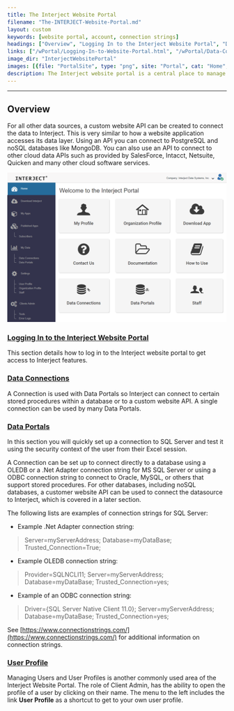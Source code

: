 ```yaml
---
title: The Interject Website Portal
filename: "The-INTERJECT-Website-Portal.md"
layout: custom
keywords: [website portal, account, connection strings]
headings: ["Overview", "Logging In to the Interject Website Portal", "Data Connections", "Data Portals", "User Profile"]
links: ["/wPortal/Logging-In-to-Website-Portal.html", "/wPortal/Data-Connections.html", "/wPortal/Data-Portals.html", "https://www.connectionstrings.com/", "/wPortal/User-Profile.html"]
image_dir: "InterjectWebsitePortal"
images: [{file: "PortalSite", type: "png", site: "Portal", cat: "Home", sub: "", report: "", ribbon: "", config: ""}]
description: The Interject website portal is a central place to manage Interject client settings and user profiles.
---
```

* * *

## Overview

For all other data sources, a custom website API can be created to connect the data to Interject. This is very similar to how a website application accesses its data layer. Using an API you can connect to PostgreSQL and noSQL databases like MongoDB. You can also use an API to connect to other cloud data APIs such as provided by SalesForce, Intacct, Netsuite, Quicken and many other cloud software services.

![](/images/InterjectWebsitePortal/PortalSite.png)
<br>

### [Logging In to the Interject Website Portal](/wPortal/Logging-In-to-Website-Portal.html)

This section details how to log in to the Interject website portal to get access to Interject features.

### [Data Connections](/wPortal/Data-Connections.html)

A Connection is used with Data Portals so Interject can connect to certain stored procedures within a database or to a custom website API. A single connection can be used by many Data Portals.

### [Data Portals](/wPortal/Data-Portals.html)

In this section you will quickly set up a connection to SQL Server and test it using the security context of the user from their Excel session.

A Connection can be set up to connect directly to a database using a OLEDB or a .Net Adapter connection string for MS SQL Server or using a ODBC connection string to connect to Oracle, MySQL, or others that support stored procedures. For other databases, including noSQL databases, a customer website API can be used to connect the datasource to Interject, which is covered in a later section.

The following lists are examples of connection strings for SQL Server:

 * Example .Net Adapter connection string:

 > Server=myServerAddress;
 > Database=myDataBase;
 > Trusted_Connection=True;

 * Example OLEDB connection string:

 > Provider=SQLNCLI11;
 > Server=myServerAddress;
 > Database=myDataBase;
 > Trusted_Connection=yes;

 * Example of an ODBC connection string:

 > Driver={SQL Server Native Client 11.0};
 > Server=myServerAddress;
 > Database=myDataBase;
 > Trusted_Connection=yes;

See [https://www.connectionstrings.com/](https://www.connectionstrings.com/) for additional information on connection strings.

### [User Profile](/wPortal/User-Profile.html)

Managing Users and User Profiles is another commonly used area of the Interject Website Portal. The role of Client Admin, has the ability to open the profile of a user by clicking on their name. The menu to the left includes the link **User Profile** as a shortcut to get to your own user profile.


